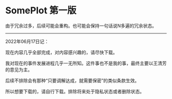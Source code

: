# SomePlot 第一版 

由于冗余过多，后续可能会重构。也可能会保持一句话说N多遍的冗余状态。

-------------------

2022年06月17日记：

现在内容几乎全部完成，对内容感兴趣的，请尽快下载。

我对现在的事件发展进程几乎一无所知。这件事也不是我的事，最终主要以王清芳的意见为主。

后续不排除会有那种“只要调解达成，就需要保密”的类似条款生效。

所以想要下载的，请自行下载。排除将来处于隐私状态或者删除状态。
